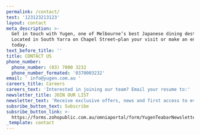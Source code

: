 ```yaml
---
permalink: /contact/
test: '123123213123'
layout: contact
meta_description: >-
  Get in touch with Yugen, one of Melbourne’s best Japanese dining destinations.
  Located in South Yarra on Chapel Street—plan your visit or make an enquiry
  today.
text_before_title: ''
title: CONTACT US
phone_number:
  phone_number: (03) 7000 3232
  phone_number_formated: '0370003232'
email: ' info@yugen.com.au '
careers_title: Careers
careers_text: 'Interested in joining our team? Email your resume to:'
newsletter_title: JOIN OUR LIST
newsletter_text: 'Receive exclusive offers, news and first access to events. '
subsribe_button_text: Subscribe
subsribe_button_link: >-
  https://forms.zohopublic.com.au/omniaportal/form/YugenTeabarNewsletter/formperma/uur9ukIiQEcekhWWqTZOaU2NE7NV1Kgy0exTheLVPZE
_template: contact
---
```


